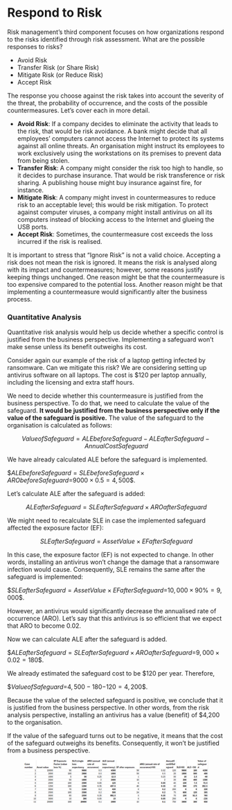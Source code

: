 # Respond to Risk

Risk management’s third component focuses on how organizations respond to the risks identified through risk assessment. What are the possible responses to risks?

* Avoid Risk
* Transfer Risk (or Share Risk)
* Mitigate Risk (or Reduce Risk)
* Accept Risk

The response you choose against the risk takes into account the severity of the threat, the probability of occurrence, and the costs of the possible countermeasures. Let’s cover each in more detail.

* **Avoid Risk**: If a company decides to eliminate the activity that leads to the risk, that would be risk avoidance. A bank might decide that all employees’ computers cannot access the Internet to protect its systems against all online threats. An organisation might instruct its employees to work exclusively using the workstations on its premises to prevent data from being stolen.
* **Transfer Risk**: A company might consider the risk too high to handle, so it decides to purchase insurance. That would be risk transference or risk sharing. A publishing house might buy insurance against fire, for instance.
* **Mitigate Risk**: A company might invest in countermeasures to reduce risk to an acceptable level; this would be risk mitigation. To protect against computer viruses, a company might install antivirus on all its computers instead of blocking access to the Internet and glueing the USB ports.
* **Accept Risk**: Sometimes, the countermeasure cost exceeds the loss incurred if the risk is realised.

It is important to stress that “Ignore Risk” is not a valid choice. Accepting a risk does not mean the risk is ignored. It means the risk is analysed along with its impact and countermeasures; however, some reasons justify keeping things unchanged. One reason might be that the countermeasure is too expensive compared to the potential loss. Another reason might be that implementing a countermeasure would significantly alter the business process.

### Quantitative Analysis

Quantitative risk analysis would help us decide whether a specific control is justified from the business perspective. Implementing a safeguard won’t make sense unless its benefit outweighs its cost.

Consider again our example of the risk of a laptop getting infected by ransomware. Can we mitigate this risk? We are considering setting up antivirus software on all laptops. The cost is $120 per laptop annually, including the licensing and extra staff hours.

We need to decide whether this countermeasure is justified from the business perspective. To do that, we need to calculate the value of the safeguard. **It would be justified from the business perspective only if the value of the safeguard is positive.** The value of the safeguard to the organisation is calculated as follows:

$$ValueofSafeguard = ALEbeforeSafeguard − ALEafterSafeguard − AnnualCostSafeguard$$

We have already calculated ALE before the safeguard is implemented.

$$ALEbeforeSafeguard = SLEbeforeSafeguard × ARObeforeSafeguard = $9000 × 0.5 = $4, 500$$.

Let’s calculate ALE after the safeguard is added:

$$ALEafterSafeguard = SLEafterSafeguard × AROafterSafeguard$$

We might need to recalculate SLE in case the implemented safeguard affected the exposure factor (EF):

$$SLEafterSafeguard = AssetValue × EFafterSafeguard$$

In this case, the exposure factor (EF) is not expected to change. In other words, installing an antivirus won’t change the damage that a ransomware infection would cause. Consequently, SLE remains the same after the safeguard is implemented:

$$SLEafterSafeguard = AssetValue × EFafterSafeguard = $10, 000 × 90% = $9, 000$$.

However, an antivirus would significantly decrease the annualised rate of occurrence (ARO). Let’s say that this antivirus is so efficient that we expect that ARO to become 0.02.

Now we can calculate ALE after the safeguard is added.

$$ALEafterSafeguard = SLEafterSafeguard × AROafterSafeguard = $9, 000 × 0.02 = $180$$.

We already estimated the safeguard cost to be $120 per year. Therefore,

$$ValueofSafeguard = $4, 500 − $180 − $120 = $4, 200$$.

Because the value of the selected safeguard is positive, we conclude that it is justified from the business perspective. In other words, from the risk analysis perspective, installing an antivirus has a value (benefit) of $4,200 to the organisation.

If the value of the safeguard turns out to be negative, it means that the cost of the safeguard outweighs its benefits. Consequently, it won’t be justified from a business perspective.



<figure><img src="../../../../../.gitbook/assets/image (18).png" alt=""><figcaption></figcaption></figure>

